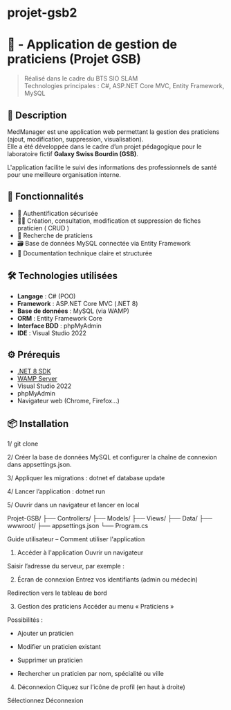 ﻿# projet-gsb2

# 🏥 - Application de gestion de praticiens (Projet GSB)

> Réalisé dans le cadre du BTS SIO SLAM  
> Technologies principales : C#, ASP.NET Core MVC, Entity Framework, MySQL

## 📌 Description

MedManager est une application web permettant la gestion des praticiens (ajout, modification, suppression, visualisation).  
Elle a été développée dans le cadre d’un projet pédagogique pour le laboratoire fictif **Galaxy Swiss Bourdin (GSB)**.

L'application facilite le suivi des informations des professionnels de santé pour une meilleure organisation interne.

## 🚀 Fonctionnalités

- 🔐 Authentification sécurisée
- 👨‍⚕️ Création, consultation, modification et suppression de fiches praticien ( CRUD ) 
- 🔎 Recherche de praticiens
- 🗃️ Base de données MySQL connectée via Entity Framework
- 📄 Documentation technique claire et structurée

## 🛠️ Technologies utilisées

- **Langage** : C# (POO)
- **Framework** : ASP.NET Core MVC (.NET 8)
- **Base de données** : MySQL (via WAMP)
- **ORM** : Entity Framework Core
- **Interface BDD** : phpMyAdmin
- **IDE** : Visual Studio 2022

## ⚙️ Prérequis

- [.NET 8 SDK](https://dotnet.microsoft.com/en-us/download)
- [WAMP Server](https://www.wampserver.com/)
- Visual Studio 2022
- phpMyAdmin
- Navigateur web (Chrome, Firefox...)

## 📦 Installation

1/ git clone 

2/ Créer la base de données MySQL et configurer la chaîne de connexion dans appsettings.json.

3/ Appliquer les migrations :
dotnet ef database update


4/ Lancer l’application :
dotnet run


5/ Ouvrir dans un navigateur et lancer en local

Projet-GSB/
├── Controllers/
├── Models/
├── Views/
├── Data/
├── wwwroot/
├── appsettings.json
└── Program.cs

Guide utilisateur – Comment utiliser l'application
1. Accéder à l'application
Ouvrir un navigateur

Saisir l’adresse du serveur, par exemple :


2. Écran de connexion
Entrez vos identifiants (admin ou médecin)

Redirection vers le tableau de bord

3. Gestion des praticiens
Accéder au menu « Praticiens »

Possibilités :

* Ajouter un praticien

* Modifier un praticien existant

* Supprimer un praticien

* Rechercher un praticien par nom, spécialité ou ville



4. Déconnexion
Cliquez sur l’icône de profil (en haut à droite)

Sélectionnez Déconnexion

